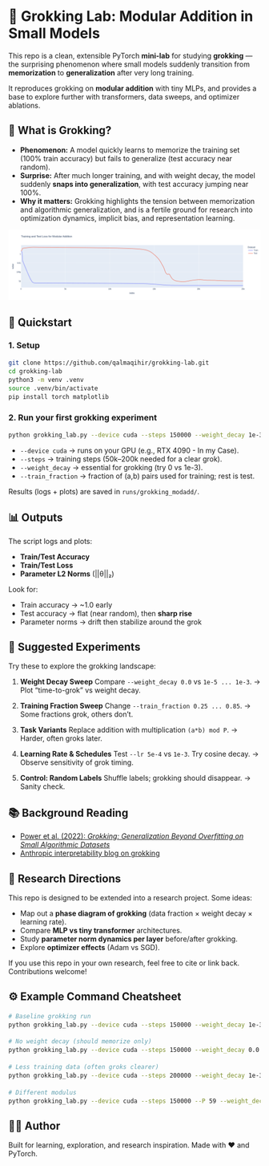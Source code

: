 # 🧠 Grokking Lab: Modular Addition in Small Models

This repo is a clean, extensible PyTorch **mini-lab** for studying **grokking** — the surprising phenomenon where small models suddenly transition from **memorization** to **generalization** after very long training.

It reproduces grokking on **modular addition** with tiny MLPs, and provides a base to explore further with transformers, data sweeps, and optimizer ablations.

## 🌟 What is Grokking?

- **Phenomenon:** A model quickly learns to memorize the training set (100% train accuracy) but fails to generalize (test accuracy near random).  
- **Surprise:** After much longer training, and with weight decay, the model suddenly **snaps into generalization**, with test accuracy jumping near 100%.  
- **Why it matters:** Grokking highlights the tension between memorization and algorithmic generalization, and is a fertile ground for research into optimization dynamics, implicit bias, and representation learning.

![image_exp](./newplot.png)

## 🚀 Quickstart

### 1. Setup

```bash
git clone https://github.com/qalmaqihir/grokking-lab.git
cd grokking-lab
python3 -m venv .venv
source .venv/bin/activate
pip install torch matplotlib
````

### 2. Run your first grokking experiment

```bash
python grokking_lab.py --device cuda --steps 150000 --weight_decay 1e-3 --train_fraction 0.5
```

* `--device cuda` → runs on your GPU (e.g., RTX 4090 - In my Case).
* `--steps` → training steps (50k–200k needed for a clear grok).
* `--weight_decay` → essential for grokking (try 0 vs 1e-3).
* `--train_fraction` → fraction of (a,b) pairs used for training; rest is test.

Results (logs + plots) are saved in `runs/grokking_modadd/`.


## 📊 Outputs

The script logs and plots:

* **Train/Test Accuracy**
* **Train/Test Loss**
* **Parameter L2 Norms** (||θ||₂)

Look for:

* Train accuracy → \~1.0 early
* Test accuracy → flat (near random), then **sharp rise**
* Parameter norms → drift then stabilize around the grok


## 🔬 Suggested Experiments

Try these to explore the grokking landscape:

1. **Weight Decay Sweep**
   Compare `--weight_decay 0.0` vs `1e-5 ... 1e-3`.
   → Plot “time-to-grok” vs weight decay.

2. **Training Fraction Sweep**
   Change `--train_fraction 0.25 ... 0.85`.
   → Some fractions grok, others don’t.

3. **Task Variants**
   Replace addition with multiplication `(a*b) mod P`.
   → Harder, often groks later.

4. **Learning Rate & Schedules**
   Test `--lr 5e-4` vs `1e-3`. Try cosine decay.
   → Observe sensitivity of grok timing.

5. **Control: Random Labels**
   Shuffle labels; grokking should disappear.
   → Sanity check.

## 📚 Background Reading

* [Power et al. (2022): *Grokking: Generalization Beyond Overfitting on Small Algorithmic Datasets*](https://arxiv.org/abs/2201.02177)
* [Anthropic interpretability blog on grokking](https://transformer-circuits.pub/2022/grokking/index.html)


## 📝 Research Directions

This repo is designed to be extended into a research project. Some ideas:

* Map out a **phase diagram of grokking** (data fraction × weight decay × learning rate).
* Compare **MLP vs tiny transformer** architectures.
* Study **parameter norm dynamics per layer** before/after grokking.
* Explore **optimizer effects** (Adam vs SGD).

If you use this repo in your own research, feel free to cite or link back. Contributions welcome!


## ⚙️ Example Command Cheatsheet

```bash
# Baseline grokking run
python grokking_lab.py --device cuda --steps 150000 --weight_decay 1e-3 --train_fraction 0.5

# No weight decay (should memorize only)
python grokking_lab.py --device cuda --steps 150000 --weight_decay 0.0 --train_fraction 0.5

# Less training data (often groks clearer)
python grokking_lab.py --device cuda --steps 200000 --weight_decay 1e-3 --train_fraction 0.35

# Different modulus
python grokking_lab.py --device cuda --steps 150000 --P 59 --weight_decay 1e-3
```

## 🧑‍💻 Author

Built for learning, exploration, and research inspiration.
Made with ❤️ and PyTorch.
